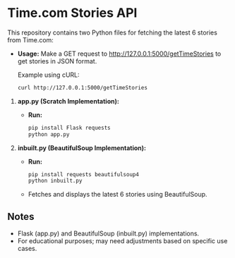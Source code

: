 # Time.com Stories API

This repository contains two Python files for fetching the latest 6 stories from Time.com:

 - **Usage:**
     Make a GET request to http://127.0.0.1:5000/getTimeStories to get stories in JSON format.

     Example using cURL:
     ```bash
     curl http://127.0.0.1:5000/getTimeStories
     ```


1. **app.py (Scratch Implementation):**
   - **Run:**
     ```bash
     pip install Flask requests
     python app.py
     ```
  
2. **inbuilt.py (BeautifulSoup Implementation):**
   - **Run:**
     ```bash
     pip install requests beautifulsoup4
     python inbuilt.py
     ```
   - Fetches and displays the latest 6 stories using BeautifulSoup.

## Notes
- Flask (app.py) and BeautifulSoup (inbuilt.py) implementations.
- For educational purposes; may need adjustments based on specific use cases.
